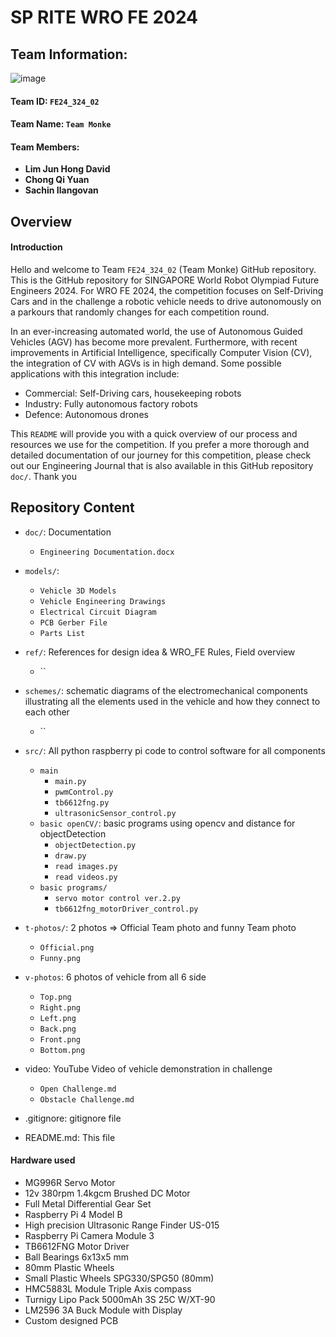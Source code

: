 # SP RITE WRO FE 2024

## Team Information:
![image](https://github.com/user-attachments/assets/395f8e3e-d5fa-4c2a-b530-951f97a5dc62)

#### Team ID:			`FE24_324_02`


#### Team Name: 		`Team Monke` 


#### Team Members: 	
- **Lim Jun Hong David**
- **Chong Qi Yuan**
- **Sachin Ilangovan**

## Overview
#### Introduction	
Hello and welcome to Team `FE24_324_02` (Team Monke) GitHub repository. This is the GitHub repository for SINGAPORE World Robot Olympiad Future Engineers 2024. For WRO FE 2024, the competition focuses on Self-Driving Cars and in the challenge a robotic vehicle needs to drive autonomously on a parkours that randomly changes for each competition round.

In an ever-increasing automated world, the use of Autonomous Guided Vehicles (AGV) has become more prevalent. Furthermore, with recent improvements in Artificial Intelligence, specifically Computer Vision (CV), the integration of CV with AGVs is in high demand. Some possible applications with this integration include: 
-	Commercial: Self-Driving cars, housekeeping robots
-	Industry: Fully autonomous factory robots
-	Defence: Autonomous drones

This `README` will provide you with a quick overview of our process and resources we use for the competition. If you prefer a more thorough and detailed documentation of our journey for this competition, please check out our Engineering Journal that is also available in this GitHub repository `doc/`. Thank you


## Repository Content

- `doc/`:  Documentation
  - `Engineering Documentation.docx`

- `models/`:
  - `Vehicle 3D Models`
  - `Vehicle Engineering Drawings`
  - `Electrical Circuit Diagram`
  - `PCB Gerber File`
  - `Parts List`

- `ref/`: References for design idea & WRO_FE Rules, Field overview
  - ``

- `schemes/`: schematic diagrams of the electromechanical components illustrating all the elements used in the vehicle and how they connect to each other
  - ``

- `src/`: All python raspberry pi code to control software for all components
  - `main`
    - `main.py`
    - `pwmControl.py`
    - `tb6612fng.py`
    - `ultrasonicSensor_control.py`
  - `basic openCV/`:  basic programs using opencv and distance for objectDetection
    - `objectDetection.py`
    - `draw.py`
    - `read images.py`
    - `read videos.py`
  - `basic programs/`
    - `servo motor control ver.2.py`
    - `tb6612fng_motorDriver_control.py`

- `t-photos/`: 2 photos => Official Team photo and funny Team photo
  - `Official.png`
  - `Funny.png`

- `v-photos`: 6 photos of vehicle from all 6 side
  - `Top.png`
  - `Right.png`
  - `Left.png`
  - `Back.png`
  - `Front.png`
  - `Bottom.png`

- video: YouTube Video of vehicle demonstration in challenge
  - `Open Challenge.md`
  - `Obstacle Challenge.md`

- .gitignore: gitignore file
- README.md: This file

#### Hardware used

- MG996R Servo Motor
- 12v 380rpm 1.4kgcm Brushed DC Motor
- Full Metal Differential Gear Set
- Raspberry Pi 4 Model B
- High precision Ultrasonic Range Finder US-015
- Raspberry Pi Camera Module 3
- TB6612FNG Motor Driver
- Ball Bearings 6x13x5 mm
- 80mm Plastic Wheels
- Small Plastic Wheels SPG330/SPG50 (80mm)
- HMC5883L Module Triple Axis compass
- Turnigy Lipo Pack 5000mAh 3S 25C W/XT-90
- LM2596 3A Buck Module with Display
- Custom designed PCB
